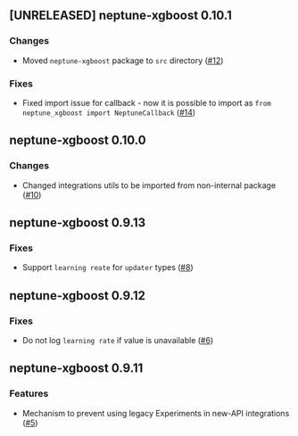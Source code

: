 ## [UNRELEASED] neptune-xgboost 0.10.1

### Changes
- Moved `neptune-xgboost` package to `src` directory ([#12](https://github.com/neptune-ai/neptune-xgboost/pull/12))

### Fixes
- Fixed import issue for callback - now it is possible to import as `from neptune_xgboost import NeptuneCallback`
  ([#14](https://github.com/neptune-ai/neptune-xgboost/pull/14))

## neptune-xgboost 0.10.0

### Changes
- Changed integrations utils to be imported from non-internal package ([#10](https://github.com/neptune-ai/neptune-xgboost/pull/10))

## neptune-xgboost 0.9.13

### Fixes
- Support `learning reate` for  `updater` types ([#8](https://github.com/neptune-ai/neptune-xgboost/pull/8))

## neptune-xgboost 0.9.12

### Fixes
- Do not log `learning rate` if value is unavailable ([#6](https://github.com/neptune-ai/neptune-xgboost/pull/6))

## neptune-xgboost 0.9.11

### Features
- Mechanism to prevent using legacy Experiments in new-API integrations ([#5](https://github.com/neptune-ai/neptune-xgboost/pull/5))
